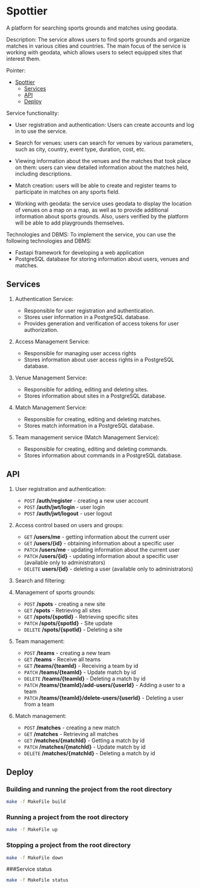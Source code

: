 # Spottier

A platform for searching sports grounds and matches using geodata.

Description:
The service allows users to find sports grounds and organize matches in various cities and countries.
The main focus of the service is working with geodata, which allows users to select equipped sites that interest them.

Pointer:

<!-- code_chunk_output -->

- [Spottier](#spottier)
   - [Services](#services)
   - [API](#api)
   - [Deploy](#deploy)

<!-- /code_chunk_output -->

Service functionality:

- User registration and authentication: Users can create accounts and log in to use the service.
  
- Search for venues: users can search for venues by various parameters, such as city, country, event type, duration, cost, etc.

- Viewing information about the venues and the matches that took place on them: users can view detailed information about the matches held, including descriptions.

- Match creation: users will be able to create and register teams to participate in matches on any sports field.

- Working with geodata: the service uses geodata to display the location of venues on a map on a map, as well as to provide additional information about sports grounds. Also, users verified by the platform will be able to add playgrounds themselves.

Technologies and DBMS:
To implement the service, you can use the following technologies and DBMS:

- Fastapi framework for developing a web application
- PostgreSQL database for storing information about users, venues and matches.

## Services

1. Authentication Service:

    - Responsible for user registration and authentication.
    - Stores user information in a PostgreSQL database.
    - Provides generation and verification of access tokens for user authorization.

2. Access Management Service:

    - Responsible for managing user access rights
    - Stores information about user access rights in a PostgreSQL database.

3. Venue Management Service:

    - Responsible for adding, editing and deleting sites.
    - Stores information about sites in a PostgreSQL database.

4. Match Management Service:

    - Responsible for creating, editing and deleting matches.
    - Stores match information in a PostgreSQL database.

5. Team management service (Match Management Service):

    - Responsible for creating, editing and deleting commands.
    - Stores information about commands in a PostgreSQL database.




## API

1. User registration and authentication:
    - `POST` **/auth/register** - creating a new user account
    - `POST` **/auth/jwt/login** - user login
    - `POST` **/auth/jwt/logout** - user logout
      </br>
2. Access control based on users and groups:

    - `GET` **/users/me** - getting information about the current user
    - `GET` **/users/{id}** - obtaining information about a specific user
    - `PATCH` **/users/me** - updating information about the current user
    - `PATCH` **/users/{id}** - updating information about a specific user (available only to administrators)
    - `DELETE` **users/{id}** - deleting a user (available only to administrators)
      </br>

3. Search and filtering:
4. Management of sports grounds:
      - `POST` **/spots** - creating a new site
      - `GET` **/spots** - Retrieving all sites
      - `GET` **/spots/{spotId}** - Retrieving specific sites
      - `PATCH` **/spots/{spotId}** - Site update
      - `DELETE` **/spots/{spotId}** - Deleting a site
5. Team management:
      - `POST` **/teams** - creating a new team
      - `GET` **/teams** - Receive all teams
      - `GET` **/teams/{teamId}** - Receiving a team by id
      - `PATCH` **/teams/{teamId}** - Update match by id
      - `DELETE` **/teams/{teamId}** - Deleting a match by id
      - `PATCH` **/teams/{teamId}/add-users/{userId}** - Adding a user to a team
      - `PATCH` **/teams/{teamId}/delete-users/{userId}** - Deleting a user from a team

6. Match management:
      - `POST` **/matches** - creating a new match
      - `GET` **/matches** - Retrieving all matches
      - `GET` **/matches/{matchId}** - Getting a match by id
      - `PATCH` **/matches/{matchId}** - Update match by id
      - `DELETE` **/matches/{matchId}** - Deleting a match by id


## Deploy

### Building and running the project from the root directory
```bash
make -f MakeFile build
```

### Running a project from the root directory
```bash
make -f MakeFile up
```

### Stopping a project from the root directory
```bash
make -f MakeFile down
```

###Service status
```bash
make -f MakeFile status
```
